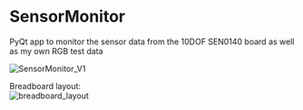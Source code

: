 # SensorMonitor
PyQt app to monitor the sensor data from the 10DOF SEN0140 board as well as my own RGB test data

![SensorMonitor_V1](https://user-images.githubusercontent.com/10580033/113110450-f299a700-91bb-11eb-9b13-60a44e38f393.png)

Breadboard layout:  
![breadboard_layout](https://user-images.githubusercontent.com/10580033/113110452-f3323d80-91bb-11eb-83c3-0d74dca7cfb2.jpeg)


